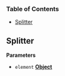 <!-- Generated by documentation.js. Update this documentation by updating the source code. -->

### Table of Contents

-   [Splitter](#splitter)

## Splitter

**Parameters**

-   `element` **[Object](https://developer.mozilla.org/en-US/docs/Web/JavaScript/Reference/Global_Objects/Object)** 
